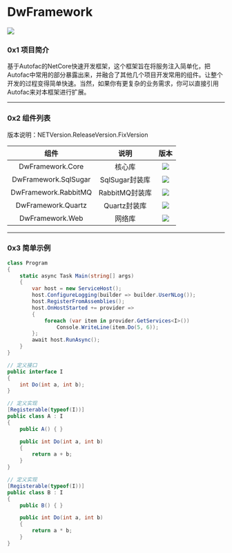# DwFramework
![](https://github.com/DwGoingJiang/DwFramework/workflows/Ubuntu/badge.svg)

### 0x1 项目简介

基于Autofac的NetCore快速开发框架，这个框架旨在将服务注入简单化，把Autofac中常用的部分暴露出来，并融合了其他几个项目开发常用的组件。让整个开发的过程变得简单快速。当然，如果你有更复杂的业务需求，你可以直接引用Autofac来对本框架进行扩展。

---

### 0x2 组件列表

版本说明：NETVersion.ReleaseVersion.FixVersion

|            组件             |     说明      |                             版本                             |
| :-------------------------: | :-----------: | :----------------------------------------------------------: |
|      DwFramework.Core       |   核心库    | [![](https://img.shields.io/badge/Nuget-5.1.2-brightgreen.svg)](https://www.nuget.org/packages/DwFramework.Core/) |
|    DwFramework.SqlSugar     |    SqlSugar封装库    | [![](https://img.shields.io/badge/Nuget-5.1.2-brightgreen.svg)](https://www.nuget.org/packages/DwFramework.SqlSugar/) |
|    DwFramework.RabbitMQ     | RabbitMQ封装库  | [![](https://img.shields.io/badge/Nuget-5.1.2-brightgreen.svg)](https://www.nuget.org/packages/DwFramework.RabbitMQ/) |
|       DwFramework.Quartz       |    Quartz封装库    | [![](https://img.shields.io/badge/Nuget-5.1.2-brightgreen.svg)](https://www.nuget.org/packages/DwFramework.Quartz/) |
|     DwFramework.Web      |  网络库   | [![](https://img.shields.io/badge/Nuget-5.1.2-brightgreen.svg)](https://www.nuget.org/packages/DwFramework.Web/) |

---

### 0x3 简单示例

```c#
class Program
{
    static async Task Main(string[] args)
    {
        var host = new ServiceHost();
        host.ConfigureLogging(builder => builder.UserNLog());
        host.RegisterFromAssemblies();
        host.OnHostStarted += provider =>
        {
            foreach (var item in provider.GetServices<I>())
                Console.WriteLine(item.Do(5, 6));
        };
        await host.RunAsync();
    }
}

// 定义接口
public interface I
{
    int Do(int a, int b);
}

// 定义实现
[Registerable(typeof(I))]
public class A : I
{
    public A() { }

    public int Do(int a, int b)
    {
        return a + b;
    }
}

// 定义实现
[Registerable(typeof(I))]
public class B : I
{
    public B() { }

    public int Do(int a, int b)
    {
        return a * b;
    }
}
```